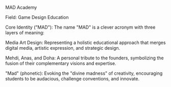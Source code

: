 MAD Academy



Field: Game Design Education



Core Identity ("MAD"): The name "MAD" is a clever acronym with three layers of meaning:



Media Art Design: Representing a holistic educational approach that merges digital media, artistic expression, and strategic design.



Mehdi, Anas, and Doha: A personal tribute to the founders, symbolizing the fusion of their complementary visions and expertise.



"Mad" (phonetic): Evoking the "divine madness" of creativity, encouraging students to be audacious, challenge conventions, and innovate.

